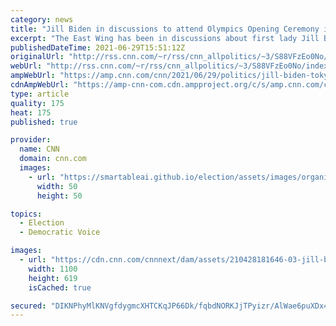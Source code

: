 ```yaml
---
category: news
title: "Jill Biden in discussions to attend Olympics Opening Ceremony in Tokyo"
excerpt: "The East Wing has been in discussions about first lady Jill Biden attending the Opening Ceremony for the Olympics in Tokyo next month, a White House official tells CNN.\n    \n"
publishedDateTime: 2021-06-29T15:51:12Z
originalUrl: "http://rss.cnn.com/~r/rss/cnn_allpolitics/~3/S88VFzEo0No/index.html"
webUrl: "http://rss.cnn.com/~r/rss/cnn_allpolitics/~3/S88VFzEo0No/index.html"
ampWebUrl: "https://amp.cnn.com/cnn/2021/06/29/politics/jill-biden-tokyo-olympics/index.html"
cdnAmpWebUrl: "https://amp-cnn-com.cdn.ampproject.org/c/s/amp.cnn.com/cnn/2021/06/29/politics/jill-biden-tokyo-olympics/index.html"
type: article
quality: 175
heat: 175
published: true

provider:
  name: CNN
  domain: cnn.com
  images:
    - url: "https://smartableai.github.io/election/assets/images/organizations/cnn.com-50x50.jpg"
      width: 50
      height: 50

topics:
  - Election
  - Democratic Voice

images:
  - url: "https://cdn.cnn.com/cnnnext/dam/assets/210428181646-03-jill-biden-first-100-days-super-tease.jpg"
    width: 1100
    height: 619
    isCached: true

secured: "DIKNPhyMlKNVgfdygmcXHTCKqJP66Dk/fqbdNORKJjTPyizr/AlWae6puXDx4MRdZTdkoUlJ98vgDcddBgTh6D4ecBQKehNXX/wMvRuieCDx5nR7LIRvmAPoy+Bqb/4KjeiPJk5ytIku5Juty6+aec0iQlIT/pQDy1c9zlKB27PBWaEbtqUYdhMlOvIkhP1wAimO6QLtB6eyfSx92Y8gVeoL46pqWzsUVXyNjMdkrWejkonRVUnrqYfQid/4UWoVr/aoNwVQxFui470uV88aKzDqHVxgB48R2TmqnFm0IcZTKAltJHznOWQE+eoo10TePnDMtxjl+vXjDct1o9ZVNZ+s9aR6rKN4gPdcEjX6pNY=;X5fW2kR5hSy9pVOBXpR3uQ=="
---
```


